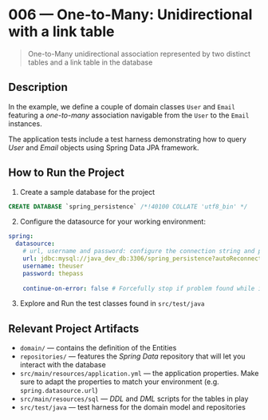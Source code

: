 # 006 &mdash; One-to-Many: Unidirectional with a link table

> One-to-Many unidirectional association represented by two distinct tables and a link table in the database

## Description

In the example, we define a couple of domain classes `User` and `Email` featuring a *one-to-many* association navigable from the `User` to the `Email` instances.

The application tests include a test harness demonstrating how to query *User* and *Email* objects using Spring Data JPA framework.

## How to Run the Project

1. Create a sample database for the project
```sql
CREATE DATABASE `spring_persistence` /*!40100 COLLATE 'utf8_bin' */
```

2. Configure the datasource for your working environment:
```yaml
spring:
  datasource:
    # url, username and password: configure the connection string and parameters for your environment 
    url: jdbc:mysql://java_dev_db:3306/spring_persistence?autoReconnect=true&useSSL=false
    username: theuser
    password: thepass
    
    continue-on-error: false # Forcefully stop if problem found while initializing the db
```

3. Explore and Run the test classes found in `src/test/java`

## Relevant Project Artifacts

+ `domain/` &mdash; contains the definition of the Entities
+ `repositories/` &mdash; features the *Spring Data* repository that will let you interact with the database
+ `src/main/resources/application.yml` &mdash; the application properties. Make sure to adapt the properties to match your environment (e.g. `spring.datasource.url`)
+ `src/main/resources/sql` &mdash; *DDL* and *DML* scripts for the tables in play
+ `src/test/java` &mdash; test harness for the domain model and repositories